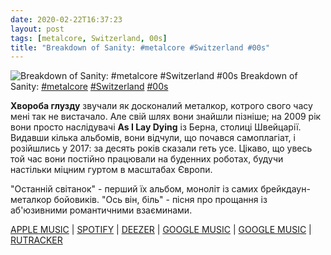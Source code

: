```yaml
---
date: 2020-02-22T16:37:23
layout: post
tags: [metalcore, Switzerland, 00s]
title: "Breakdown of Sanity: #metalcore #Switzerland #00s"
---
```

![Breakdown of Sanity: #metalcore #Switzerland #00s](/assets/photos/photo_900@22-02-2020_16-37-23.jpg)
Breakdown of Sanity: [#metalcore](/tags/#metalcore) [#Switzerland](/tags/#Switzerland) [#00s](/tags/#00s)

**Хвороба глузду** звучали як досконалий металкор, котрого свого часу мені так не вистачало. Але свій шлях вони знайшли пізніше; на 2009 рік вони просто наслідувачі **As I Lay Dying** із Берна, столиці Швейцарії. Видавши кілька альбомів, вони відчули, що почався самоплагіат, і розійшлись у 2017: за десять років сказали геть усе. Цікаво, що увесь той час вони постійно працювали на буденних роботах, будучи настільки міцним гуртом в масштабах Європи.

&quot;Останній світанок&quot; - перший їх альбом, моноліт із самих брейкдаун-металкор бойовиків. &quot;Ось він, біль&quot; - пісня про прощання із аб&#39;юзивними романтичними взаєминами.

[APPLE MUSIC](https://music.apple.com/ru/album/the-last-sunset/507142169) | [SPOTIFY](https://open.spotify.com/album/3qS0aWojzW1cm1aq7H0LK7) | [DEEZER](https://www.deezer.com/album/2254791?utm_source=deezer&amp;utm_content=album-2254791&amp;utm_term=1601611822_1582381843&amp;utm_medium=web) | [GOOGLE MUSIC](https://play.google.com/music/m/Bmlfcgedez65jhxi6vi6vkrlcoa?t=The_Last_Sunset_-_Breakdown_of_Sanity) | [GOOGLE MUSIC](https://www.youtube.com/playlist?list=OLAK5uy_kMQNzzlyuC4dD6rQNeTA5Ybo9TTK6zRb0) | [RUTRACKER](https://rutracker.org/forum/viewtopic.php?t=3888728)
